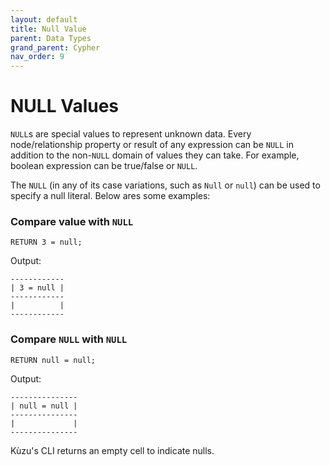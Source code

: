 ```yaml
---
layout: default
title: Null Value
parent: Data Types
grand_parent: Cypher
nav_order: 9
---
```


# NULL Values
`NULL`s are special values to represent unknown data. Every node/relationship property or result of any expression can be `NULL` in addition to the non-`NULL` domain of values they can take. For example, boolean expression can be true/false or `NULL`.

The `NULL` (in any of its case variations, such as `Null` or `null`) can be
used to specify a null literal. Below ares some examples:


### Compare value with `NULL`
```
RETURN 3 = null;
```
Output:
```
------------
| 3 = null |
------------
|          |
------------
```

### Compare `NULL` with `NULL`
```
RETURN null = null;
```
Output:
```
---------------
| null = null |
---------------
|             |
---------------
```
Kùzu's CLI returns an empty cell to indicate nulls.
